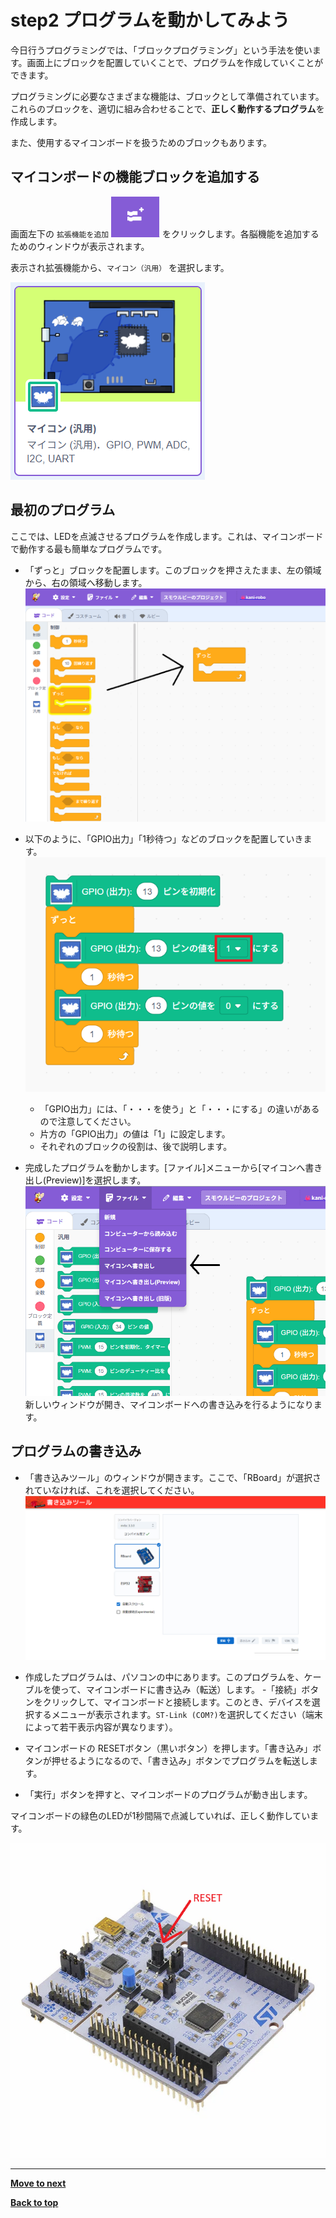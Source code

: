 # step2 プログラムを動かしてみよう

今日行うプログラミングでは、「ブロックプログラミング」という手法を使います。画面上にブロックを配置していくことで、プログラムを作成していくことができます。

プログラミングに必要なさまざまな機能は、ブロックとして準備されています。<br>
これらのブロックを、適切に組み合わせることで、**正しく動作するプログラム**を作成します。

また、使用するマイコンボードを扱うためのブロックもあります。

## マイコンボードの機能ブロックを追加する


画面左下の `拡張機能を追加` ![Add Extension](/images/extention.png) をクリックします。各脳機能を追加するためのウィンドウが表示されます。

表示され拡張機能から、`マイコン（汎用）` を選択します。

![マイコン汎用 拡張機能](/images/extension_microcom_ja.png)

## 最初のプログラム

ここでは、LEDを点滅させるプログラムを作成します。これは、マイコンボードで動作する最も簡単なプログラムです。


- 「ずっと」ブロックを配置します。このブロックを押さえたまま、左の領域から、右の領域へ移動します。<br>
![alt text](/images/step1_ja2.png)

- 以下のように、「GPIO出力」「1秒待つ」などのブロックを配置していきます。<br>
![step 2](/images/step2_ja2.png)

    - 「GPIO出力」には、「・・・を使う」と「・・・にする」の違いがあるので注意してください。
    - 片方の「GPIO出力」の値は「1」に設定します。
    - それぞれのブロックの役割は、後で説明します。

- 完成したプログラムを動かします。[ファイル]メニューから[マイコンへ書き出し(Preview)]を選択します。<br>
![step3](/images/step3_ja2.png)<br>
新しいウィンドウが開き、マイコンボードへの書き込みを行るようになります。

## プログラムの書き込み

- 「書き込みツール」のウィンドウが開きます。ここで、「RBoard」が選択されていなければ、これを選択してください。<br>
![step4](/images/step4_ja.png)

- 作成したプログラムは、パソコンの中にあります。このプログラムを、ケーブルを使って、マイコンボードに書き込み（転送）します。
-「接続」ボタンをクリックして、マイコンボードと接続します。このとき、デバイスを選択するメニューが表示されます。`ST-Link (COM?)`を選択してください（端末によって若干表示内容が異なります）。
- マイコンボードの RESETボタン（黒いボタン）を押します。「書き込み」ボタンが押せるようになるので、「書き込み」ボタンでプログラムを転送します。
- 「実行」ボタンを押すと、マイコンボードのプログラムが動き出します。

マイコンボードの緑色のLEDが1秒間隔で点滅していれば、正しく動作しています。

![RESETボタン](/images/Nucleo-N401RE_side_reset.png)

<hr/>

[**Move to next**](./step3.md)


[**Back to top**](./README.md)
